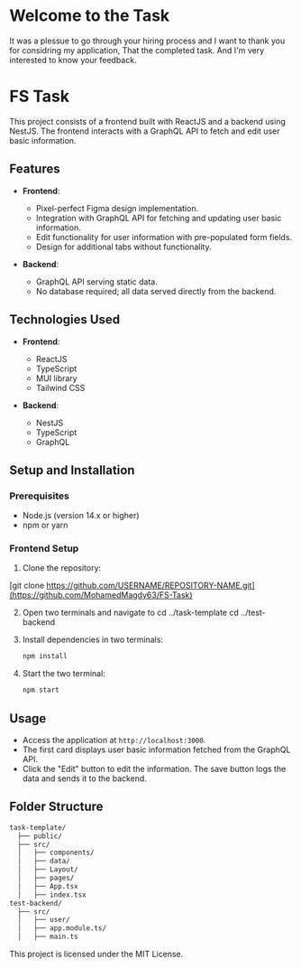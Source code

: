 # Welcome to the Task 
It was a plessue to go through your hiring process and I want to thank you for considring my application, That the completed task.
And I'm very interested to know your feedback. 

# FS Task

This project consists of a frontend built with ReactJS and a backend using NestJS. The frontend interacts with a GraphQL API to fetch and edit user basic information.


## Features

- **Frontend**:
  - Pixel-perfect Figma design implementation.
  - Integration with GraphQL API for fetching and updating user basic information.
  - Edit functionality for user information with pre-populated form fields.
  - Design for additional tabs without functionality.

- **Backend**:
  - GraphQL API serving static data.
  - No database required; all data served directly from the backend.

## Technologies Used

- **Frontend**:
  - ReactJS
  - TypeScript
  - MUI library
  - Tailwind CSS

- **Backend**:
  - NestJS
  - TypeScript
  - GraphQL

## Setup and Installation

### Prerequisites

- Node.js (version 14.x or higher)
- npm or yarn

### Frontend Setup

1. Clone the repository:
   
[git clone https://github.com/USERNAME/REPOSITORY-NAME.git](https://github.com/MohamedMagdy63/FS-Task)

2. Open two terminals and navigate to
   cd ../task-template
   cd ../test-backend

3. Install dependencies in two terminals:
   ```sh
   npm install
   ```

4. Start the two terminal:
   ```sh
   npm start
   ```


## Usage

- Access the application at `http://localhost:3000`.
- The first card displays user basic information fetched from the GraphQL API.
- Click the "Edit" button to edit the information. The save button logs the data and sends it to the backend.

## Folder Structure

```bash
task-template/
  ├── public/
  ├── src/
  │   ├── components/
  │   ├── data/
  │   ├── Layout/
  │   ├── pages/
  │   ├── App.tsx
  │   ├── index.tsx
test-backend/
  ├── src/
  │   ├── user/
  │   ├── app.module.ts/
  │   ├── main.ts
```


This project is licensed under the MIT License.
